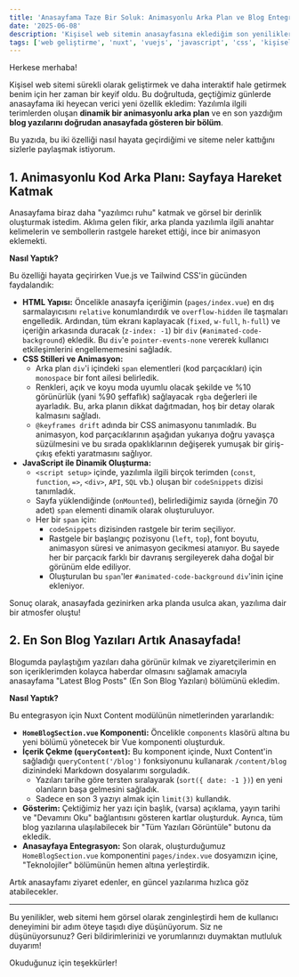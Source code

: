 ```yaml
---
title: 'Anasayfama Taze Bir Soluk: Animasyonlu Arka Plan ve Blog Entegrasyonu!'
date: '2025-06-08'
description: 'Kişisel web sitemin anasayfasına eklediğim son yenilikleri keşfedin: dinamik bir kod animasyonu arka planı ve en son blog yazılarımı sergileyen bir bölüm.'
tags: ['web geliştirme', 'nuxt', 'vuejs', 'javascript', 'css', 'kişisel web sitesi', 'yeni özellikler', 'animasyon', 'blog']
---
```


Herkese merhaba!

Kişisel web sitemi sürekli olarak geliştirmek ve daha interaktif hale getirmek benim için her zaman bir keyif oldu. Bu doğrultuda, geçtiğimiz günlerde anasayfama iki heyecan verici yeni özellik ekledim: Yazılımla ilgili terimlerden oluşan **dinamik bir animasyonlu arka plan** ve en son yazdığım **blog yazılarını doğrudan anasayfada gösteren bir bölüm**.

Bu yazıda, bu iki özelliği nasıl hayata geçirdiğimi ve siteme neler kattığını sizlerle paylaşmak istiyorum.

## 1. Animasyonlu Kod Arka Planı: Sayfaya Hareket Katmak

Anasayfama biraz daha "yazılımcı ruhu" katmak ve görsel bir derinlik oluşturmak istedim. Aklıma gelen fikir, arka planda yazılımla ilgili anahtar kelimelerin ve sembollerin rastgele hareket ettiği, ince bir animasyon eklemekti.

**Nasıl Yaptık?**

Bu özelliği hayata geçirirken Vue.js ve Tailwind CSS'in gücünden faydalandık:

*   **HTML Yapısı:** Öncelikle anasayfa içeriğimin (`pages/index.vue`) en dış sarmalayıcısını `relative` konumlandırdık ve `overflow-hidden` ile taşmaları engelledik. Ardından, tüm ekranı kaplayacak (`fixed`, `w-full`, `h-full`) ve içeriğin arkasında duracak (`z-index: -1`) bir `div` (`#animated-code-background`) ekledik. Bu `div`'e `pointer-events-none` vererek kullanıcı etkileşimlerini engellememesini sağladık.
*   **CSS Stilleri ve Animasyon:**
    *   Arka plan `div`'i içindeki `span` elementleri (kod parçacıkları) için `monospace` bir font ailesi belirledik.
    *   Renkleri, açık ve koyu moda uyumlu olacak şekilde ve %10 görünürlük (yani %90 şeffaflık) sağlayacak `rgba` değerleri ile ayarladık. Bu, arka planın dikkat dağıtmadan, hoş bir detay olarak kalmasını sağladı.
    *   `@keyframes drift` adında bir CSS animasyonu tanımladık. Bu animasyon, kod parçacıklarının aşağıdan yukarıya doğru yavaşça süzülmesini ve bu sırada opaklıklarının değişerek yumuşak bir giriş-çıkış efekti yaratmasını sağlıyor.
*   **JavaScript ile Dinamik Oluşturma:**
    *   `<script setup>` içinde, yazılımla ilgili birçok terimden (`const`, `function`, `=>`, `<div>`, `API`, `SQL` vb.) oluşan bir `codeSnippets` dizisi tanımladık.
    *   Sayfa yüklendiğinde (`onMounted`), belirlediğimiz sayıda (örneğin 70 adet) `span` elementi dinamik olarak oluşturuluyor.
    *   Her bir `span` için:
        *   `codeSnippets` dizisinden rastgele bir terim seçiliyor.
        *   Rastgele bir başlangıç pozisyonu (`left`, `top`), font boyutu, animasyon süresi ve animasyon gecikmesi atanıyor. Bu sayede her bir parçacık farklı bir davranış sergileyerek daha doğal bir görünüm elde ediliyor.
        *   Oluşturulan bu `span`'ler `#animated-code-background` `div`'inin içine ekleniyor.

Sonuç olarak, anasayfada gezinirken arka planda usulca akan, yazılıma dair bir atmosfer oluştu!

## 2. En Son Blog Yazıları Artık Anasayfada!

Blogumda paylaştığım yazıları daha görünür kılmak ve ziyaretçilerimin en son içeriklerimden kolayca haberdar olmasını sağlamak amacıyla anasayfama "Latest Blog Posts" (En Son Blog Yazıları) bölümünü ekledim.

**Nasıl Yaptık?**

Bu entegrasyon için Nuxt Content modülünün nimetlerinden yararlandık:

*   **`HomeBlogSection.vue` Komponenti:** Öncelikle `components` klasörü altına bu yeni bölümü yönetecek bir Vue komponenti oluşturduk.
*   **İçerik Çekme (`queryContent`):** Bu komponent içinde, Nuxt Content'in sağladığı `queryContent('/blog')` fonksiyonunu kullanarak `/content/blog` dizinindeki Markdown dosyalarımı sorguladık.
    *   Yazıları tarihe göre tersten sıralayarak (`sort({ date: -1 })`) en yeni olanların başa gelmesini sağladık.
    *   Sadece en son 3 yazıyı almak için `limit(3)` kullandık.
*   **Gösterim:** Çektiğimiz her yazı için başlık, (varsa) açıklama, yayın tarihi ve "Devamını Oku" bağlantısını gösteren kartlar oluşturduk. Ayrıca, tüm blog yazılarına ulaşılabilecek bir "Tüm Yazıları Görüntüle" butonu da ekledik.
*   **Anasayfaya Entegrasyon:** Son olarak, oluşturduğumuz `HomeBlogSection.vue` komponentini `pages/index.vue` dosyamızın içine, "Teknolojiler" bölümünün hemen altına yerleştirdik.

Artık anasayfamı ziyaret edenler, en güncel yazılarıma hızlıca göz atabilecekler.

---

Bu yenilikler, web sitemi hem görsel olarak zenginleştirdi hem de kullanıcı deneyimini bir adım öteye taşıdı diye düşünüyorum. Siz ne düşünüyorsunuz? Geri bildirimlerinizi ve yorumlarınızı duymaktan mutluluk duyarım!

Okuduğunuz için teşekkürler!
